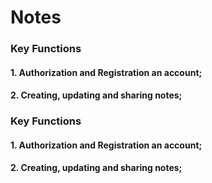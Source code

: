 # **Notes**

### **Key Functions**
#### 1. Authorization and Registration an acсount;
#### 2. Creating, updating and sharing notes;

### **Key Functions**
#### 1. Authorization and Registration an acсount;
#### 2. Creating, updating and sharing notes;
 
